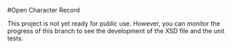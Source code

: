 #Open Character Record

This project is not yet ready for public use. However, you can monitor the progress of this branch to see the development of the XSD file and the unit tests.